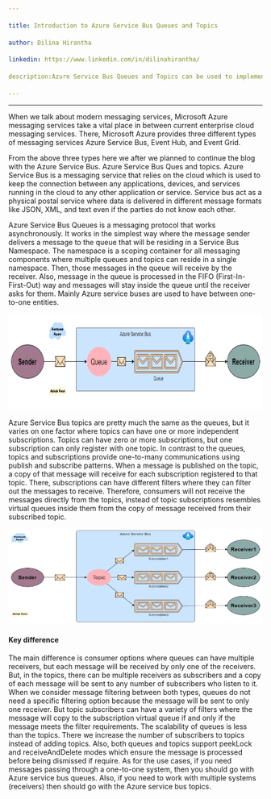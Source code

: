 ```yaml
---

title: Introduction to Azure Service Bus Queues and Topics

author: Dilina Hirantha

linkedin: https://www.linkedin.com/in/dilinahirantha/

description:Azure Service Bus Queues and Topics can be used to implement asynchronous communication and improve durability. A queue is often used for point-to-point communication, whereas a topic is useful in multi-receiver scenarios. 

---
```

___

When we talk about modern messaging services, Microsoft Azure messaging services take a vital place in between current enterprise cloud messaging services. There, Microsoft Azure provides three different types of messaging services Azure Service Bus, Event Hub, and Event Grid.


From the above three types here we after we planned to continue the blog with the Azure Service Bus. Azure Service Bus Ques and topics. Azure Service Bus is a messaging service that relies on the cloud which is used to keep the connection between any applications, devices, and services running in the cloud to any other application or service. Service bus act as a physical postal service where data is delivered in different message formats like JSON, XML, and text even if the parties do not know each other. 


Azure Service Bus Queues is a messaging protocol that works asynchronously. It works in the simplest way where the message sender delivers a message to the queue that will be residing in a Service Bus Namespace.  The namespace is a scoping container for all messaging components where multiple queues and topics can reside in a single namespace. Then, those messages in the queue will receive by the receiver. Also, message in the queue is processed in the FIFO (First-In-First-Out) way and messages will stay inside the queue until the receiver asks for them. Mainly Azure service buses are used to have between one-to-one entities.


<img src="/img/dh_1_2022_11_4.jpg.png" height="191 px" width="786 px"  />

Azure Service Bus topics are pretty much the same as the queues, but it varies on one factor where topics can have one or more independent subscriptions. Topics can have zero or more subscriptions, but one subscription can only register with one topic. In contrast to the queues, topics and subscriptions provide one-to-many communications using publish and subscribe patterns. When a message is published on the topic, a copy of that message will receive for each subscription registered to that topic. There, subscriptions can have different filters where they can filter out the messages to receive. Therefore, consumers will not receive the messages directly from the topics, instead of topic subscriptions resembles virtual queues inside them from the copy of message received from their subscribed topic.


<img src="/img/dh_2_2022_11_4.jpg.png" height="191 px" width="786 px" />

#### **Key difference**

The main difference is consumer options where queues can have multiple receivers, but each message will be received by only one of the receivers. But, in the topics, there can be multiple receivers as subscribers and a copy of each message will be sent to any number of subscribers who listen to it.
When we consider message filtering between both types, queues do not need a specific filtering option because the message will be sent to only one receiver. But topic subscribers can have a variety of filters where the message will copy to the subscription virtual queue if and only if the message meets the filter requirements. 
The scalability of queues is less than the topics. There we increase the number of subscribers to topics instead of adding topics. Also, both queues and topics support peekLock and receiveAndDelete modes which ensure the message is processed before being dismissed if require. 
As for the use cases, if you need messages passing through a one-to-one system, then you should go with Azure service bus queues. Also, if you need to work with multiple systems (receivers) then should go with the Azure service bus topics.

